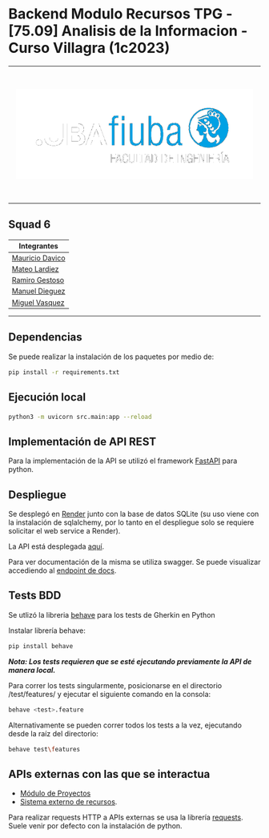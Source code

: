 # Backend Modulo Recursos TPG - [75.09] Analisis de la Informacion - Curso Villagra (1c2023)

---

<br>
<p align="center">
  <img src="https://raw.githubusercontent.com/MiguelV5/MiguelV5/main/misc/logofiubatransparent_partialwhite.png" height="180"/>
</p>
<br>

---

## Squad 6

| Integrantes                                                         |
| ------------------------------------------------------------------- |
| [Mauricio Davico](https://github.com/mdavic0)                       |
| [Mateo Lardiez](https://github.com/Mateolardiez)                    |
| [Ramiro Gestoso](https://github.com/ramirogestoso)                  |
| [Manuel Dieguez](https://github.com/jmdieguez)                      |
| [Miguel Vasquez](https://github.com/MiguelV5)                       |


---

## Dependencias

Se puede realizar la instalación de los paquetes por medio de:

```bash
pip install -r requirements.txt
```

## Ejecución local

```bash
python3 -m uvicorn src.main:app --reload
```

## Implementación de API REST

Para la implementación de la API se utilizó el framework [FastAPI](https://fastapi.tiangolo.com/) para python.

## Despliegue    

Se desplegó en [Render](https://render.com/) junto con la base de datos SQLite (su uso viene con la instalación de sqlalchemy, por lo tanto en el despliegue solo se requiere 
solicitar el web service a Render).

La API está desplegada [aquí](https://rrhh-squad6-1c2023.onrender.com).

Para ver documentación de la misma se utiliza swagger. Se puede visualizar accediendo al [endpoint de docs](https://rrhh-squad6-1c2023.onrender.com/docs).

## Tests BDD

Se utlizó la libreria [behave](https://behave.readthedocs.io/en/latest/) para los tests de Gherkin en Python

Instalar librería behave:

```bash
pip install behave
```

***Nota: Los tests requieren que se esté ejecutando previamente la API de manera local.***

Para correr los tests singularmente, posicionarse en el directorio /test/features/ y ejecutar el siguiente comando en la consola:
```bash
behave <test>.feature
```

Alternativamente se pueden correr todos los tests a la vez, ejecutando desde la raíz del directorio:
```bash
behave test\features
```

## APIs externas con las que se interactua

- [Módulo de Proyectos](https://api-proyectos.onrender.com/projects) 
- [Sistema externo de recursos](https://anypoint.mulesoft.com/mocking/api/v1/sources/exchange/assets/754f50e8-20d8-4223-bbdc-56d50131d0ae/recursos-psa/1.0.0/m/api/recursos). 

Para realizar requests HTTP a APIs externas se usa la librería [requests](https://requests.readthedocs.io/en/latest/). 
Suele venir por defecto con la instalación de python.

